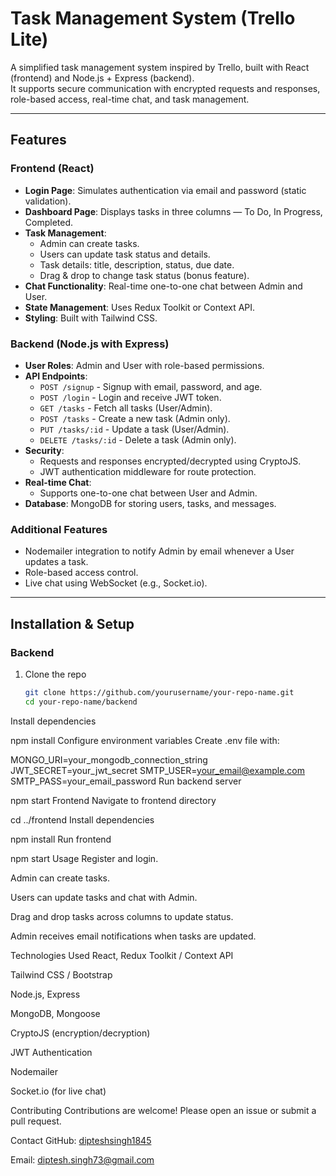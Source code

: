 # Task Management System (Trello Lite)

A simplified task management system inspired by Trello, built with React (frontend) and Node.js + Express (backend).  
It supports secure communication with encrypted requests and responses, role-based access, real-time chat, and task management.

---

## Features

### Frontend (React)
- **Login Page**: Simulates authentication via email and password (static validation).
- **Dashboard Page**: Displays tasks in three columns — To Do, In Progress, Completed.
- **Task Management**:
  - Admin can create tasks.
  - Users can update task status and details.
  - Task details: title, description, status, due date.
  - Drag & drop to change task status (bonus feature).
- **Chat Functionality**: Real-time one-to-one chat between Admin and User.
- **State Management**: Uses Redux Toolkit or Context API.
- **Styling**: Built with Tailwind CSS.

### Backend (Node.js with Express)
- **User Roles**: Admin and User with role-based permissions.
- **API Endpoints**:
  - `POST /signup` - Signup with email, password, and age.
  - `POST /login` - Login and receive JWT token.
  - `GET /tasks` - Fetch all tasks (User/Admin).
  - `POST /tasks` - Create a new task (Admin only).
  - `PUT /tasks/:id` - Update a task (User/Admin).
  - `DELETE /tasks/:id` - Delete a task (Admin only).
- **Security**:
  - Requests and responses encrypted/decrypted using CryptoJS.
  - JWT authentication middleware for route protection.
- **Real-time Chat**:
  - Supports one-to-one chat between User and Admin.
- **Database**: MongoDB for storing users, tasks, and messages.

### Additional Features
- Nodemailer integration to notify Admin by email whenever a User updates a task.
- Role-based access control.
- Live chat using WebSocket (e.g., Socket.io).

---

## Installation & Setup

### Backend
1. Clone the repo  
   ```bash
   git clone https://github.com/yourusername/your-repo-name.git
   cd your-repo-name/backend
Install dependencies

npm install
Configure environment variables
Create .env file with:

MONGO_URI=your_mongodb_connection_string
JWT_SECRET=your_jwt_secret
SMTP_USER=your_email@example.com
SMTP_PASS=your_email_password
Run backend server


npm start
Frontend
Navigate to frontend directory


cd ../frontend
Install dependencies

npm install
Run frontend

npm start
Usage
Register and login.

Admin can create tasks.

Users can update tasks and chat with Admin.

Drag and drop tasks across columns to update status.

Admin receives email notifications when tasks are updated.

Technologies Used
React, Redux Toolkit / Context API

Tailwind CSS / Bootstrap

Node.js, Express

MongoDB, Mongoose

CryptoJS (encryption/decryption)

JWT Authentication

Nodemailer

Socket.io (for live chat)

Contributing
Contributions are welcome! Please open an issue or submit a pull request.



Contact
GitHub: [dipteshsingh1845](https://github.com/Dipteshsingh1845)

Email: diptesh.singh73@gmail.com
